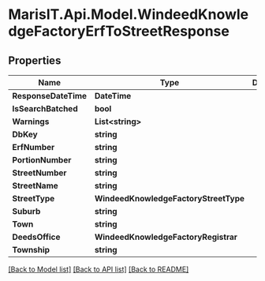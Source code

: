 
# MarisIT.Api.Model.WindeedKnowledgeFactoryErfToStreetResponse

## Properties

Name | Type | Description | Notes
------------ | ------------- | ------------- | -------------
**ResponseDateTime** | **DateTime** |  | [optional] 
**IsSearchBatched** | **bool** |  | [optional] 
**Warnings** | **List&lt;string&gt;** |  | [optional] 
**DbKey** | **string** |  | [optional] 
**ErfNumber** | **string** |  | [optional] 
**PortionNumber** | **string** |  | [optional] 
**StreetNumber** | **string** |  | [optional] 
**StreetName** | **string** |  | [optional] 
**StreetType** | **WindeedKnowledgeFactoryStreetType** |  | [optional] 
**Suburb** | **string** |  | [optional] 
**Town** | **string** |  | [optional] 
**DeedsOffice** | **WindeedKnowledgeFactoryRegistrar** |  | [optional] 
**Township** | **string** |  | [optional] 

[[Back to Model list]](../README.md#documentation-for-models)
[[Back to API list]](../README.md#documentation-for-api-endpoints)
[[Back to README]](../README.md)

